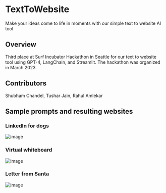 # TextToWebsite
Make your ideas come to life in moments with our simple text to website AI tool

## Overview 
Third place at Surf Incubator Hackathon in Seattle for our text to website tool using GPT-4, LangChain, and Streamlit. The hackathon was organized in March 2023.

## Contributors
Shubham Chandel, Tushar Jain, Rahul Amlekar

## Sample prompts and resulting websites
### LinkedIn for dogs 
![image](https://github.com/rahulamlekar/TextToWebsite/assets/9759782/609e6e65-c910-4e43-b448-675e766ca526)

### Virtual whiteboard 
![image](https://github.com/rahulamlekar/TextToWebsite/assets/9759782/6bace8b9-4b81-415e-8b7e-42f81b6b9535)

### Letter from Santa
![image](https://github.com/rahulamlekar/TextToWebsite/assets/9759782/abcff7da-185e-47e8-b88f-e6c65b5ee5ac)





